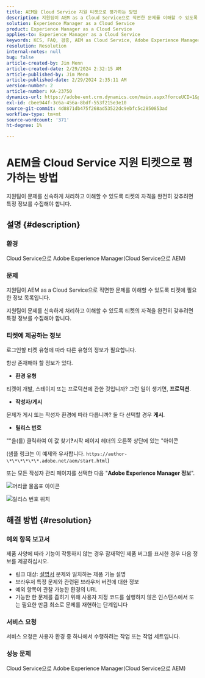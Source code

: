 ```yaml
---
title: AEM을 Cloud Service 지원 티켓으로 평가하는 방법
description: 지원팀이 AEM as a Cloud Service으로 직면한 문제를 이해할 수 있도록 티켓에 필요한 정보 목록입니다.
solution: Experience Manager as a Cloud Service
product: Experience Manager as a Cloud Service
applies-to: Experience Manager as a Cloud Service
keywords: KCS, FAQ, 검증, AEM as Cloud Service, Adobe Experience Manager as Cloud Service, 지원 티켓
resolution: Resolution
internal-notes: null
bug: false
article-created-by: Jim Menn
article-created-date: 2/29/2024 2:32:15 AM
article-published-by: Jim Menn
article-published-date: 2/29/2024 2:35:11 AM
version-number: 2
article-number: KA-23750
dynamics-url: https://adobe-ent.crm.dynamics.com/main.aspx?forceUCI=1&pagetype=entityrecord&etn=knowledgearticle&id=38c40abe-aad6-ee11-9079-6045bd006268
exl-id: cbee944f-3c6a-456a-8bdf-553f215e3e10
source-git-commit: 4d8871db475f268ad53522dc9ebfc5c2850853ad
workflow-type: tm+mt
source-wordcount: '371'
ht-degree: 1%

---
```


# AEM을 Cloud Service 지원 티켓으로 평가하는 방법


지원팀이 문제를 신속하게 처리하고 이해할 수 있도록 티켓의 자격을 완전히 갖추려면 특정 정보를 수집해야 합니다.

## 설명 {#description}


### 환경

Cloud Service으로 Adobe Experience Manager(Cloud Service으로 AEM)

### 문제

지원팀이 AEM as a Cloud Service으로 직면한 문제를 이해할 수 있도록 티켓에 필요한 정보 목록입니다.

지원팀이 문제를 신속하게 처리하고 이해할 수 있도록 티켓의 자격을 완전히 갖추려면 특정 정보를 수집해야 합니다.

### 티켓에 제공하는 정보

로그인할 티켓 유형에 따라 다른 유형의 정보가 필요합니다.

항상 존재해야 할 정보가 있다.

- <b>환경 유형</b>


티켓이 개발, 스테이지 또는 프로덕션에 관한 것입니까? 그런 일이 생기면, <b>프로덕션</b>.

- <b>작성자/게시</b>


문제가 게시 또는 작성자 환경에 따라 다릅니까? 둘 다 선택할 경우 <b>게시</b>.

- <b>릴리스 번호</b>


&quot;&quot;을(를) 클릭하여 이 값 찾기<b>?</b>시작 페이지 헤더의 오른쪽 상단에 있는 &quot;아이콘

(샘플 링크는 이 예제와 유사합니다. `https://author-\*\*\*\*\*\*.adobe.net/aem/start.html`)

또는 모든 작성자 관리 페이지를 선택한 다음 &quot;<b>Adobe Experience Manager 정보</b>&quot;.

![머리글 물음표 아이콘](https://helpx.adobe.com/content/dam/help/en/experience-manager/kb/how-to-fully-qualify-an-AEM-as-a-cloud-service-ticket/jcr_content/main-pars/image/question_mark_topheader.jpg.img.jpg)

![릴리스 번호 위치](https://helpx.adobe.com/content/dam/help/en/experience-manager/kb/how-to-fully-qualify-an-AEM-as-a-cloud-service-ticket/jcr_content/main-pars/image_23429537/release_number.jpg.img.jpg)

## 해결 방법 {#resolution}


### 예외 항목 보고서

제품 사양에 따라 기능이 작동하지 않는 경우 잠재적인 제품 버그를 표시한 경우 다음 정보를 제공하십시오.

- 링크 대상: [설명서](https://experienceleague.adobe.com/docs/) 문제와 일치하는 제품 기능 설명
- 브라우저 특정 문제와 관련된 브라우저 버전에 대한 정보
- 예외 항목이 관찰 가능한 환경의 URL
- 가능한 한 문제를 좁히기 위해 사용자 지정 코드를 실행하지 않은 인스턴스에서 또는 필요한 만큼 최소로 문제를 재현하는 단계입니다

### 서비스 요청

서비스 요청은 사용자 환경 중 하나에서 수행하려는 작업 또는 작업 세트입니다.

### 성능 문제

Cloud Service으로 Adobe Experience Manager(Cloud Service으로 AEM)
